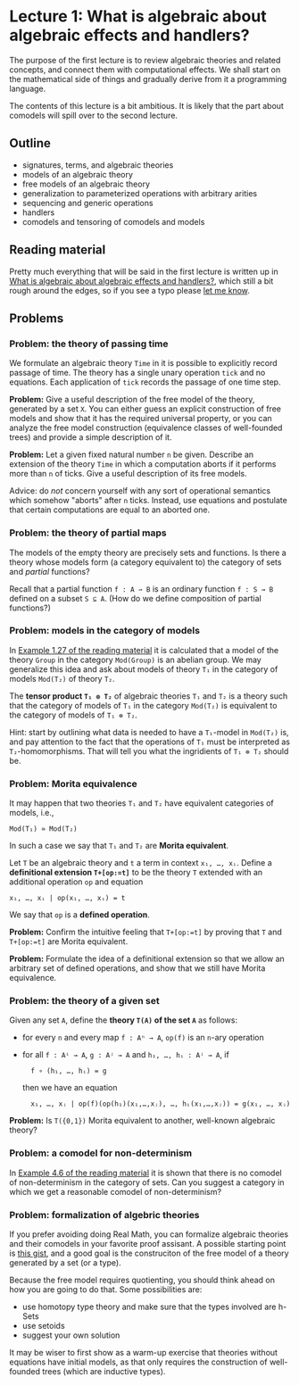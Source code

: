 # Lecture 1: What is algebraic about algebraic effects and handlers?

The purpose of the first lecture is to review algebraic theories and related
concepts, and connect them with computational effects. We shall start on the
mathematical side of things and gradually derive from it a programming language.

The contents of this lecture is a bit ambitious. It is likely that the part
about comodels will spill over to the second lecture.

## Outline

* signatures, terms, and algebraic theories
* models of an algebraic theory
* free models of an algebraic theory
* generalization to parameterized operations with arbitrary arities
* sequencing and generic operations
* handlers
* comodels and tensoring of comodels and models

## Reading material

Pretty much everything that will be said in the first lecture is written up in
[What is algebraic about algebraic effects and
handlers?](https://arxiv.org/abs/1807.05923), which still a bit rough around the
edges, so if you see a typo please [let me know](https://github.com/andrejbauer/what-is-algebraic-about-algebraic-effects).

## Problems

### Problem: the theory of passing time

We formulate an algebraic theory `Time` in it is possible to explicitly record
passage of time. The theory has a single unary operation `tick` and no equations.
Each application of `tick` records the passage of one time step.

**Problem:** Give a useful description of the free model of the theory,
generated by a set `X`. You can either guess an explicit construction of free
models and show that it has the required universal property, or you can analyze
the free model construction (equivalence classes of well-founded trees) and
provide a simple description of it.

**Problem:** Let a given fixed natural number `n` be given. Describe an
extension of the theory `Time` in which a computation aborts if it performs more
than `n` of ticks. Give a useful description of its free models.

Advice: do *not* concern yourself with any sort of operational semantics which
somehow "aborts" after `n` ticks. Instead, use equations and postulate that
certain computations are equal to an aborted one.


### Problem: the theory of partial maps

The models of the empty theory are precisely sets and functions. Is there a
theory whose models form (a category equivalent to) the category of sets and
*partial* functions?

Recall that a partial function `f : A ⇀ B` is an ordinary function `f : S → B`
defined on a subset `S ⊆ A`. (How do we define composition of partial
functions?)

### Problem: models in the category of models

In [Example 1.27 of the reading material](https://arxiv.org/abs/1807.05923) it
is calculated that a model of the theory `Group` in the category `Mod(Group)` is
an abelian group. We may generalize this idea and ask about models of theory
`T₁` in the category of models `Mod(T₂)` of theory `T₂`.

The **tensor product `T₁ ⊗ T₂`** of algebraic theories `T₁` and `T₂` is a theory
such that the category of models of `T₁` in the category `Mod(T₂)` is equivalent
to the category of models of `T₁ ⊗ T₂`.

Hint: start by outlining what data is needed to have a `T₁`-model in `Mod(T₂)`
is, and pay attention to the fact that the operations of `T₁` must be
interpreted as `T₂`-homomorphisms. That will tell you what the ingridients of
`T₁ ⊗ T₂` should be.


### Problem: Morita equivalence

It may happen that two theories `T₁` and `T₂` have equivalent categories of models, i.e.,

    Mod(T₁) ≃ Mod(T₂)

In such a case we say that `T₁` and `T₂` are **Morita equivalent**.

Let `T` be an algebraic theory and `t` a term in context `x₁, …, xᵢ`. Define a
**definitional extension `T+[op:=t]`** to be the theory `T` extended with
an additional operation `op` and equation

    x₁, …, xᵢ | op(x₁, …, xᵢ) = t

We say that `op` is a **defined operation**.

**Problem:** Confirm the intuitive feeling that `T+[op:=t]` by proving that `T`
and `T+[op:=t]` are Morita equivalent.

**Problem:** Formulate the idea of a definitional extension so that we allow an
arbitrary set of defined operations, and show that we still have Morita
equivalence.

### Problem: the theory of a given set

Given any set `A`, define the **theory `T(A)` of the set `A`** as follows:

* for every `n` and every map `f : Aⁿ → A`, `op(f)` is an `n`-ary operation
* for all `f : Aⁱ → A`, `g : Aʲ → A` and `h₁, …, hᵢ : Aʲ → A`, if

        f ∘ (h₁, …, hᵢ) = g

  then we have an equation

        x₁, …, xⱼ | op(f)(op(h₁)(x₁,…,xⱼ), …, hᵢ(x₁,…,xⱼ)) = g(x₁, …, xⱼ)

**Problem:** Is `T({0,1})` Morita equivalent to another, well-known algebraic theory?


### Problem: a comodel for non-determinism

In [Example 4.6 of the reading material](https://arxiv.org/abs/1807.05923) it is
shown that there is no comodel of non-determinism in the category of sets. Can
you suggest a category in which we get a reasonable comodel of non-determinism?


### Problem: formalization of algebric theories

If you prefer avoiding doing Real Math, you can formalize algebraic theories and
their comodels in your favorite proof assisant. A possible starting point is
[this
gist](https://gist.github.com/andrejbauer/3cc438ab38646516e5e9278fdb22022c), and
a good goal is the construciton of the free model of a theory generated by a set
(or a type).

Because the free model requires quotienting, you should think ahead on how you
are going to do that. Some possibilities are:

* use homotopy type theory and make sure that the types involved are h-Sets
* use setoids
* suggest your own solution

It may be wiser to first show as a warm-up exercise that theories without
equations have initial models, as that only requires the construction of
well-founded trees (which are inductive types).
